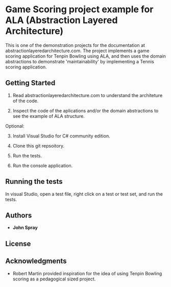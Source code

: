# Game Scoring project example for ALA (Abstraction Layered Architecture)

This is one of the demonstration projects for the documentation at abstractionlayeredarchitecture.com.
The project implements a game scoring application for Tenpin Bowling using ALA, and then uses the domain abstractions to demonstrate 'maintainability' by implementing a Tennis scoring application.

## Getting Started

1. Read abstractionlayeredarchitecture.com to understand the architeture of the code.

2. Inspect the code of the aplications and/or the domain abstractions to see the example of ALA structure.

Optional:

3. Install Visual Studio for C# community edition.

4. Clone this git repsoitory.

5. Run the tests.

6. Run the console application.

## Running the tests

In visual Studio, open a test file, right click on a test or test set, and run the tests.

## Authors

* **John Spray** 

## License


## Acknowledgments

* Robert Martin provided inspiration for the idea of using Tenpin Bowling scoring as a pedagogical sized project.
